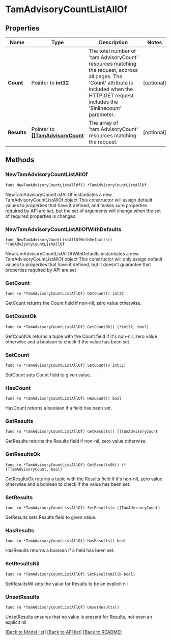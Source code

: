 # TamAdvisoryCountListAllOf

## Properties

Name | Type | Description | Notes
------------ | ------------- | ------------- | -------------
**Count** | Pointer to **int32** | The total number of &#39;tam.AdvisoryCount&#39; resources matching the request, accross all pages. The &#39;Count&#39; attribute is included when the HTTP GET request includes the &#39;$inlinecount&#39; parameter. | [optional] 
**Results** | Pointer to [**[]TamAdvisoryCount**](tam.AdvisoryCount.md) | The array of &#39;tam.AdvisoryCount&#39; resources matching the request. | [optional] 

## Methods

### NewTamAdvisoryCountListAllOf

`func NewTamAdvisoryCountListAllOf() *TamAdvisoryCountListAllOf`

NewTamAdvisoryCountListAllOf instantiates a new TamAdvisoryCountListAllOf object
This constructor will assign default values to properties that have it defined,
and makes sure properties required by API are set, but the set of arguments
will change when the set of required properties is changed

### NewTamAdvisoryCountListAllOfWithDefaults

`func NewTamAdvisoryCountListAllOfWithDefaults() *TamAdvisoryCountListAllOf`

NewTamAdvisoryCountListAllOfWithDefaults instantiates a new TamAdvisoryCountListAllOf object
This constructor will only assign default values to properties that have it defined,
but it doesn't guarantee that properties required by API are set

### GetCount

`func (o *TamAdvisoryCountListAllOf) GetCount() int32`

GetCount returns the Count field if non-nil, zero value otherwise.

### GetCountOk

`func (o *TamAdvisoryCountListAllOf) GetCountOk() (*int32, bool)`

GetCountOk returns a tuple with the Count field if it's non-nil, zero value otherwise
and a boolean to check if the value has been set.

### SetCount

`func (o *TamAdvisoryCountListAllOf) SetCount(v int32)`

SetCount sets Count field to given value.

### HasCount

`func (o *TamAdvisoryCountListAllOf) HasCount() bool`

HasCount returns a boolean if a field has been set.

### GetResults

`func (o *TamAdvisoryCountListAllOf) GetResults() []TamAdvisoryCount`

GetResults returns the Results field if non-nil, zero value otherwise.

### GetResultsOk

`func (o *TamAdvisoryCountListAllOf) GetResultsOk() (*[]TamAdvisoryCount, bool)`

GetResultsOk returns a tuple with the Results field if it's non-nil, zero value otherwise
and a boolean to check if the value has been set.

### SetResults

`func (o *TamAdvisoryCountListAllOf) SetResults(v []TamAdvisoryCount)`

SetResults sets Results field to given value.

### HasResults

`func (o *TamAdvisoryCountListAllOf) HasResults() bool`

HasResults returns a boolean if a field has been set.

### SetResultsNil

`func (o *TamAdvisoryCountListAllOf) SetResultsNil(b bool)`

 SetResultsNil sets the value for Results to be an explicit nil

### UnsetResults
`func (o *TamAdvisoryCountListAllOf) UnsetResults()`

UnsetResults ensures that no value is present for Results, not even an explicit nil

[[Back to Model list]](../README.md#documentation-for-models) [[Back to API list]](../README.md#documentation-for-api-endpoints) [[Back to README]](../README.md)



